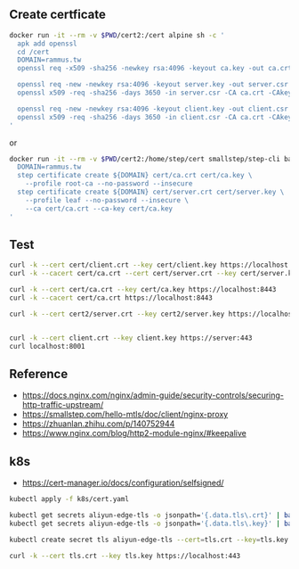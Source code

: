 ## Create certficate

```bash
docker run -it --rm -v $PWD/cert2:/cert alpine sh -c '
  apk add openssl
  cd /cert
  DOMAIN=rammus.tw
  openssl req -x509 -sha256 -newkey rsa:4096 -keyout ca.key -out ca.crt -days 3650 -nodes -subj "/CN=${DOMAIN}"

  openssl req -new -newkey rsa:4096 -keyout server.key -out server.csr -nodes -subj "/CN=${DOMAIN}"
  openssl x509 -req -sha256 -days 3650 -in server.csr -CA ca.crt -CAkey ca.key -set_serial 01 -out server.crt

  openssl req -new -newkey rsa:4096 -keyout client.key -out client.csr -nodes -subj "/CN=${DOMAIN}"
  openssl x509 -req -sha256 -days 3650 -in client.csr -CA ca.crt -CAkey ca.key -set_serial 02 -out client.crt
'
```

or

```bash
docker run -it --rm -v $PWD/cert2:/home/step/cert smallstep/step-cli bash -c '
  DOMAIN=rammus.tw
  step certificate create ${DOMAIN} cert/ca.crt cert/ca.key \
    --profile root-ca --no-password --insecure
  step certificate create ${DOMAIN} cert/server.crt cert/server.key \
    --profile leaf --no-password --insecure \
    --ca cert/ca.crt --ca-key cert/ca.key
'
```

## Test

```bash
curl -k --cert cert/client.crt --key cert/client.key https://localhost:8443
curl -k --cacert cert/ca.crt --cert cert/server.crt --key cert/server.key https://localhost:8443

curl -k --cert cert/ca.crt --key cert/ca.key https://localhost:8443
curl -k --cacert cert/ca.crt https://localhost:8443

curl -k --cert cert2/server.crt --key cert2/server.key https://localhost:8443


curl -k --cert client.crt --key client.key https://server:443
curl localhost:8001
```

## Reference
- https://docs.nginx.com/nginx/admin-guide/security-controls/securing-http-traffic-upstream/
- https://smallstep.com/hello-mtls/doc/client/nginx-proxy
- https://zhuanlan.zhihu.com/p/140752944
- https://www.nginx.com/blog/http2-module-nginx/#keepalive


## k8s

- https://cert-manager.io/docs/configuration/selfsigned/
```bash
kubectl apply -f k8s/cert.yaml

kubectl get secrets aliyun-edge-tls -o jsonpath='{.data.tls\.crt}' | base64 -D > tls.crt
kubectl get secrets aliyun-edge-tls -o jsonpath='{.data.tls\.key}' | base64 -D > tls.key

kubectl create secret tls aliyun-edge-tls --cert=tls.crt --key=tls.key -n web
```

```bash
curl -k --cert tls.crt --key tls.key https://localhost:443
```
